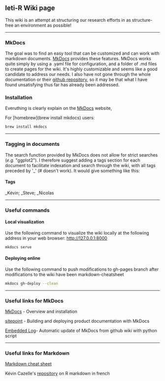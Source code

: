 ## leti-R Wiki page

This wiki is an attempt at structuring our research efforts in as structure-free an environment as possible!

------
### MkDocs

The goal was to find an easy tool that can be customized and can work with markdown documents. [MkDocs](http://www.mkdocs.org/) provides these features. MkDocs works quite simply by using a .yaml file for configuration, and a folder of .md files to create pages for the wiki. It's  highly customizable and seems like a good candidate to address our needs. I also have not gone through the whole documentation or their [github repository](https://github.com/mkdocs/mkdocs/), so it may be that what I have found unsatisfying thus far has already been addressed.

### Installation

Everuthing is clearly explain on the [MkDocs](http://www.mkdocs.org/) website,

For [homebrew](brew install mkdocs) users:

```bash
brew install mkdocs
```

------------------------
### Tagging in documents

The search function provided by MkDocs does not allow for strict searches (*e.g.* "ggplot2"). I therefore suggest adding a tags section for each document to facilitate indexation and search through the wiki, with all tags preceded by '\_' (\# doesn't work). It would give something like this:

#### Tags
\_Kévin;
\_Steve;
\_Nicolas

-----------------------------------
### Useful commands

#### Local visualization

Use the following command to visualize the wiki locally at the following address in your web browser: http://127.0.0.1:8000

```bash
mkdocs serve
```

#### Deploying online
Use the following command to push modifications to gh-pages branch after modifications to the wiki have been markdown-cheatsheet

```bash
mkdocs gh-deploy --clean
```

---------------------------
### Useful links for MkDocs

[MkDocs](http://www.mkdocs.org/) - Overview and installation

[sitepoint](https://www.sitepoint.com/building-product-documentation-mkdocs/) - Building and deploying product documentation with MkDocs

[Embedded Log](http://www.embeddedlog.com/static-docs-from-github-wiki.html)- Automatic update of MkDocs from github wiki with python script

---------------------------
### Useful links for Markdown

<!-- That's mostly for David! -->
[Markdown cheat sheet](https://enterprise.github.com/downloads/en/markdown-cheatsheet.pdf)

Kévin Cazelle's [repository](https://github.com/KevCaz/Rmarkdowndocfr) on R markdown in french
